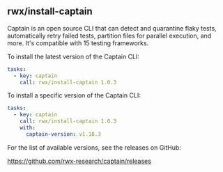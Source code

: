 ## rwx/install-captain

Captain is an open source CLI that can detect and quarantine flaky tests,
automatically retry failed tests, partition files for parallel execution,
and more. It's compatible with 15 testing frameworks.

To install the latest version of the Captain CLI:

```yaml
tasks:
  - key: captain
    call: rwx/install-captain 1.0.3
```

To install a specific version of the Captain CLI:

```yaml
tasks:
  - key: captain
    call: rwx/install-captain 1.0.3
    with:
      captain-version: v1.18.3
```

For the list of available versions, see the releases on GitHub:

https://github.com/rwx-research/captain/releases
